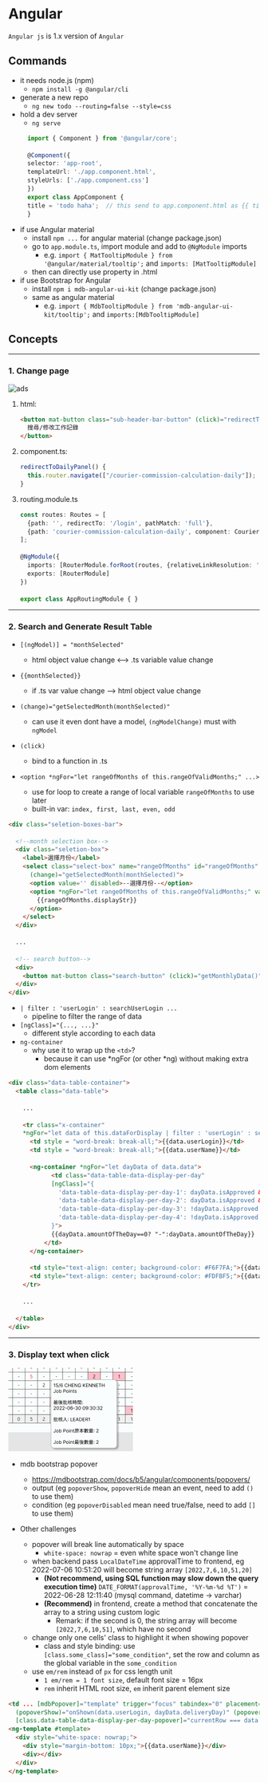 # Angular
`Angular js` is 1.x version of `Angular`

## Commands
- it needs node.js (npm)
  - `npm install -g @angular/cli`
- generate a new repo
  - `ng new todo --routing=false --style=css` 
- hold a dev server
  - `ng serve`
  ```ts
    import { Component } from '@angular/core';

    @Component({
    selector: 'app-root',
    templateUrl: './app.component.html',
    styleUrls: ['./app.component.css']
    })
    export class AppComponent {
    title = 'todo haha';  // this send to app.component.html as {{ title }}
    }
    ```
- if use Angular material
  - install `npm ...` for angular material (change package.json)
  - go to `app.module.ts`, import module and add to `@NgModule` imports
    - e.g. `import { MatTooltipModule } from '@angular/material/tooltip';` and `imports: [MatTooltipModule]`
  - then can directly use property in .html
- if use Bootstrap for Angular
  - install `npm i mdb-angular-ui-kit` (change package.json)
  - same as angular material
    - e.g. `import { MdbTooltipModule } from 'mdb-angular-ui-kit/tooltip';` and `imports:[MdbTooltipModule]`

## Concepts
---
### 1. Change page

![ads](../image/Snipaste_2022-06-29_11-11-54.png)

1. html:
    ```html
    <button mat-button class="sub-header-bar-button" (click)="redirectToDailyPanel()">
      搜尋/修改工作記錄
    </button>
    ```

2. component.ts:
    ```ts
    redirectToDailyPanel() {
      this.router.navigate(["/courier-commission-calculation-daily"]);
    }
    ```
3. routing.module.ts
    ```ts
    const routes: Routes = [
      {path: '', redirectTo: '/login', pathMatch: 'full'},
      {path: 'courier-commission-calculation-daily', component: CourierCommissionCalculationDisplayPanelDailyComponent},
    ];

    @NgModule({
      imports: [RouterModule.forRoot(routes, {relativeLinkResolution: 'legacy'})],
      exports: [RouterModule]
    })

    export class AppRoutingModule { }
    ```
---
### 2. Search and Generate Result Table
- `[(ngModel)] = "monthSelected"`
  - html object value change <--> .ts variable value change

- `{{monthSelected}}`
  - if .ts var value change --> html object value change

- `(change)="getSelectedMonth(monthSelected)"`
  - can use it even dont have a model, `(ngModelChange)` must with `ngModel`

- `(click)`
  - bind to a function in .ts
  
- `<option *ngFor="let rangeOfMonths of this.rangeOfValidMonths;" ...>`
  - use for loop to create a range of local variable `rangeOfMonths` to use later
  - built-in var: `index, first, last, even, odd`


```html
<div class="seletion-boxes-bar">

  <!--month selection box-->
  <div class="seletion-box">
    <label>選擇月份</label>
    <select class="select-box" name="rangeOfMonths" id="rangeOfMonths" [(ngModel)]="this.monthSelected"
      (change)="getSelectedMonth(monthSelected)">
      <option value='' disabled>--選擇月份--</option>
      <option *ngFor="let rangeOfMonths of this.rangeOfValidMonths;" value="{{rangeOfMonths.month}}">
        {{rangeOfMonths.displayStr}}
      </option>
    </select>
  </div>

  ...

  <!-- search button-->
  <div>
    <button mat-button class="search-button" (click)="getMonthlyData()" [disabled]="!this.isAllowToCallApi">搜索</button>
  </div>
</div>
```
- `| filter : 'userLogin' : searchUserLogin ...`
  - pipeline to filter the range of data
- `[ngClass]="{..., ...}"`
  - different style according to each data
- `ng-container`
  - why use it to wrap up the `<td>`?
    - because it can use *ngFor (or other *ng) without making extra dom elements

```html
<div class="data-table-container">
  <table class="data-table">

    ...

    <tr class="x-container" 
    *ngFor="let data of this.dataForDisplay | filter : 'userLogin' : searchUserLogin | filter : 'userName' : searchUserName; let i = index">
      <td style = "word-break: break-all;">{{data.userLogin}}</td>
      <td style = "word-break: break-all;">{{data.userName}}</td>

      <ng-container *ngFor="let dayData of data.data">
            <td class="data-table-data-display-per-day"
            [ngClass]="{
              'data-table-data-display-per-day-1': dayData.isApproved && dayData.isAdjusted && dayData.amountOfTheDay!=0,
              'data-table-data-display-per-day-2': dayData.isApproved && !(dayData.isAdjusted && dayData.amountOfTheDay!=0),
              'data-table-data-display-per-day-3': !dayData.isApproved && dayData.isAdjusted && dayData.amountOfTheDay!=0,
              'data-table-data-display-per-day-4': !dayData.isApproved && !(dayData.isAdjusted && dayData.amountOfTheDay!=0)
            }">
            {{dayData.amountOfTheDay==0? "-":dayData.amountOfTheDay}}
          </td>
      </ng-container>

      <td style="text-align: center; background-color: #F6F7FA;">{{data.totalAmount}}</td>
      <td style="text-align: center; background-color: #FDFBF5;">{{data.totalAllowance}}</td>
    </tr>
    
    ...

  </table>
</div>
```
---
### 3. Display text when click
![](../image/Snipaste_2022-06-30_12-27-17.png)

- mdb bootstrap popover
  - https://mdbootstrap.com/docs/b5/angular/components/popovers/
  - output (eg `popoverShow`, `popoverHide` mean an event, need to add `()` to use them)
  - condition (eg `popoverDisabled` mean need true/false, need to add `[]` to use them)

- Other challenges
  - popover will break line automatically by space
    - `white-space: nowrap` = even white space won't change line
  - when backend pass `LocalDateTime` approvalTime to frontend, eg 2022-07-06 10:51:20 will become string array `[2022,7,6,10,51,20]`
    - **(Not recommend, using SQL function may slow down the query execution time)** `DATE_FORMAT(approvalTime, '%Y-%m-%d %T')` = 2022-06-28 12:11:40 (mysql command, datetime -> varchar)
    - **(Recommend)** in frontend, create a method that concatenate the array to a string using custom logic
      - Remark: if the second is 0, the string array will become `[2022,7,6,10,51]`, which have no second
  - change only one cells' class to highlight it when showing popover
    - class and style binding: use `[class.some_class]="some_condition"`, set the row and column as the global variable in the `some_condition`
  - use `em/rem` instead of `px` for css length unit
    - `1 em/rem = 1 font size`, default font size = 16px
    - `rem` inherit HTML root size, `em` inherit parent element size

```html
<td ... [mdbPopover]="template" trigger="focus" tabindex="0" placement="right" [popoverDisabled]=".." 
  (popoverShow)="onShown(data.userLogin, dayData.deliveryDay)" (popoverHide)="onHidden()"
  [class.data-table-data-display-per-day-popover]="currentRow === data.userLogin && currentCol === dayData.deliveryDay">
<ng-template #template>
  <div style="white-space: nowrap;">
    <div style="margin-bottom: 10px;">{{data.userName}}</div>
    <div></div>
  </div>
</ng-template>
```

